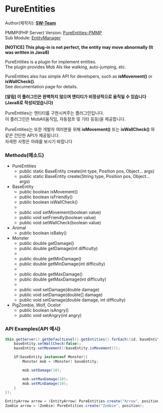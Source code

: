 # PureEntities
  
Author(제작자): **[SW-Team](https://github.com/SW-Team)**  
  
PMMP(PHP Server) Version: [PureEntities-PMMP](https://github.com/milk0417/PureEntities)  
Sub Module: [EntityManager](https://github.com/SW-Team/EntityManager)  
  
**[NOTICE] This plug-in is not perfect, the entity may move abnormally (It was written in Java8)**
  
PureEntities is a plugin for implement entities.  
The plugin provides Mob AIs like walking, auto-jumping, etc.  
  
PureEntities also has simple API for developers, such as **isMovement()** or **isWallCheck()**.  
See documentation page for details.  
  
**[알림] 이 플러그인은 완벽하지 않으며 엔티티가 비정상적으로 움직일 수 있습니다 (Java8로 작성되었습니다)**  
  
PureEntities는 엔티티를 구현시켜주는 플러그인입니다.  
이 플러그인은 MobAI(움직임, 자동점프 및 기타 등등)을 제공합니다.  
  
PureEntities는 또한 개발자 여러분을 위해 **isMovement()** 또는 **isWallCheck()** 와 같은 간단한 API가 제공됩니다.  
자세한 사항은 아래를 보시기 바랍니다  
  
### Methods(메소드)
  * PureEntities
    * public static BaseEntity create(int type, Position pos, Object... args)
    * public static BaseEntity create(String type, Position pos, Object... args)
  * BaseEntity
    * public boolean isMovement()
    * public boolean isFriendly()
    * public boolean isWallCheck()
    * 
    * public void setMovement(boolean value)
    * public void setFriendly(boolean value)
    * public void setWallCheck(boolean value)
  * Animal
    * public boolean isBaby()
  * Monster
    * public double getDamage()
    * public double getDamage(int difficulty)
    * 
    * public double getMinDamage()
    * public double getMinDamage(int difficulty)
    * 
    * public double getMaxDamage()
    * public double getMaxDamage(int difficulty)
    * 
    * public void setDamage(double damage)
    * public void setDamage(double[] damage)
    * public void setDamage(double damage, int difficulty)
  * PigZombie, Wolf, Ocelot
    * public boolean isAngry()
    * public void setAngry(int angry)

### API Examples(API 예시)
``` java
this.getServer().getDefaultLevel().getEntities().forEach((id, baseEntity) -> {
    baseEntity.setWallCheck(false);
    baseEntity.setMovement(!baseEntity.isMovement());

    if(baseEntity instanceof Monster){
        Monster mob = (Monster) baseEntity;

        mob.setDamage(10);

        mob.setMaxDamage(10);
        mob.setMinDamage(10);
    }
});

EntityArrow arrow = (EntityArrow) PureEntities.create("Arrow", position, player, true);
Zombie arrow = (Zombie) PureEntities.create("Zombie", position);
```